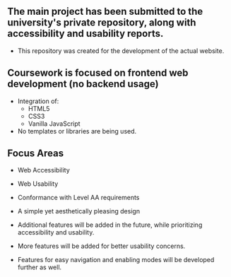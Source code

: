 ## The main project has been submitted to the university's private repository, along with accessibility and usability reports.

- This repository was created for the development of the actual website.

## Coursework is focused on frontend web development (no backend usage)    

- Integration of:    
  - HTML5       
  - CSS3  
  - Vanilla JavaScript    
- No templates or libraries are being used.   

## Focus Areas

- Web Accessibility   
- Web Usability
- Conformance with Level AA requirements  
- A simple yet aesthetically pleasing design
- Additional features will be added in the future, while prioritizing accessibility and usability.


- More features will be added for better usability concerns.
- Features for easy navigation and enabling modes will be developed further as well.
